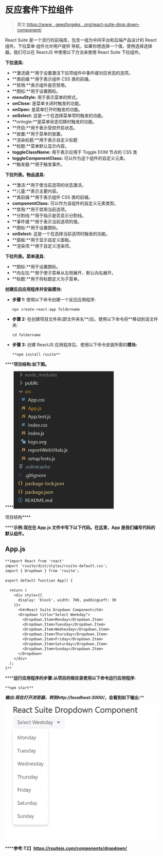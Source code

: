 # 反应套件下拉组件

> 原文:[https://www . geesforgeks . org/react-suite-drop down-component/](https://www.geeksforgeeks.org/react-suite-dropdown-component/)

React Suite 是一个流行的前端库，包含一组为中间平台和后端产品设计的 React 组件。下拉菜单  组件允许用户提供  导航，如果你想选择一个值，使用选择选择器。我们可以在 ReactJS 中使用以下方法来使用 React Suite 下拉组件。

**下拉道具:**

*   **激活键:**用于设置激活下拉项组件中事件键对应状态的选项。
*   **类前缀:**用于表示组件 CSS 类的前缀。
*   **禁用:**表示组件是否禁用。
*   **图标:**用于设置图标。
*   **menuStyle:** 用于表示菜单的样式。
*   **onClose:** 是菜单关闭时触发的功能。
*   **onOpen:** 是菜单打开时触发的功能。
*   **onSelect:** 这是一个在选择菜单项时触发的功能。
*   **ontogle:**是菜单状态切换时触发的功能。
*   **开启:**用于表示受控开启状态。
*   **放置:**用于菜单的放置。
*   **渲染标题:**用于表示自定义标题
*   **标题:**菜单默认显示内容。
*   **toggleClassName:** 用于表示应用于 Toggle DOM 节点的 CSS 类
*   **toggleComponentClass:** 可以作为这个组件的自定义元素。
*   **触发器:**用于触发事件。

**下拉列表。物品道具:**

*   **激活:**用于使当前选项的状态激活。
*   **儿童:**表示主要内容。
*   **类前缀:**用于表示组件 CSS 类的前缀。
*   **componentClass:** 可以作为该组件的自定义元素类型。
*   **禁用:**用于禁用当前选项。
*   **分割线:**用于指示是否显示分割线。
*   **事件键:**用于表示当前选项的值。
*   **图标:**用于设置图标。
*   **onSelect:** 这是一个在选择当前选项时触发的功能。
*   **面板:**用于显示自定义面板。
*   **渲染项:**用于自定义渲染项。

**下拉列表。菜单道具:**

*   **图标:**用于设置图标。
*   **向左拉:**用于使子菜单从左侧展开，默认向右展开。
*   **标题:**用于将标题定义为子菜单。

**创建反应应用程序并安装模块:**

*   **步骤 1:** 使用以下命令创建一个反应应用程序:

    ```
    npx create-react-app foldername
    ```

*   **步骤 2:** 在创建项目文件夹(即文件夹名**)后，使用以下命令将**移动到该文件夹:

    ```
    cd foldername
    ```

*   **步骤 3:** 创建 ReactJS 应用程序后，使用以下命令安装所需的****模块:****

    ```
    **npm install rsuite**
    ```

******项目结构:**如下图。****

****![](img/f04ae0d8b722a9fff0bd9bd138b29c23.png)

项目结构**** 

******示例:**现在在 **App.js** 文件中写下以下代码。在这里，App 是我们编写代码的默认组件。****

## ****App.js****

```
**import React from 'react'
import 'rsuite/dist/styles/rsuite-default.css';
import { Dropdown } from 'rsuite';

export default function App() {

  return (
    <div style={{
      display: 'block', width: 700, paddingLeft: 30
    }}>
      <h4>React Suite Dropdown Component</h4>
      <Dropdown title="Select Weekday">
        <Dropdown.Item>Monday</Dropdown.Item>
        <Dropdown.Item>Tuesday</Dropdown.Item>
        <Dropdown.Item>Wednesday</Dropdown.Item>
        <Dropdown.Item>Thursday</Dropdown.Item>
        <Dropdown.Item>Friday</Dropdown.Item>
        <Dropdown.Item>Saturday</Dropdown.Item>
        <Dropdown.Item>Sunday</Dropdown.Item>
      </Dropdown>
    </div>
  );
}**
```

******运行应用程序的步骤:**从项目的根目录使用以下命令运行应用程序:****

```
**npm start**
```

******输出:**现在打开浏览器，转到***http://localhost:3000/***，会看到如下输出:****

****![](img/4610d1471b3d99e280a69dc46ea8cdbb.png)****

******参考:**T2】https://rsuitejs.com/components/dropdown/****